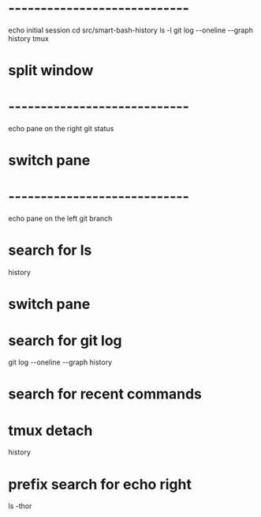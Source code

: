# ----------------------------
echo initial session
cd src/smart-bash-history
ls -l
git log --oneline --graph
history
tmux
# split window

# ----------------------------
echo pane on the right
git status
# switch pane

# ----------------------------
echo pane on the left
git branch
# search for ls
history
# switch pane

# search for git log
git log --oneline --graph
history


# search for recent commands
# tmux detach

history
# prefix search for echo right
ls -thor

